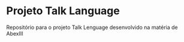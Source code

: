 # Projeto Talk Language
Repositório para o projeto Talk Lenguage desenvolvido na matéria de AbexIII
